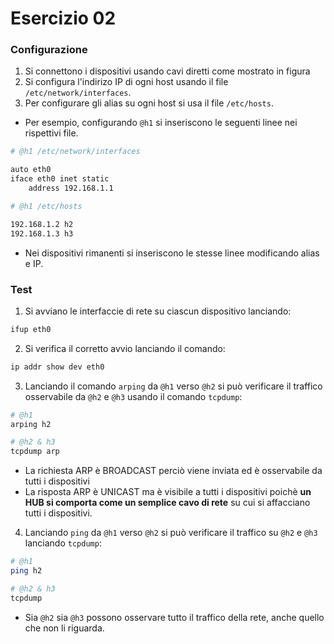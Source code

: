 # Esercizio 02

### Configurazione

1. Si connettono i dispositivi usando cavi diretti come mostrato in figura
2. Si configura l'indirizo IP di ogni host usando il file `/etc/network/interfaces`. 
3. Per configurare gli alias su ogni host si usa il file `/etc/hosts`.

* Per esempio, configurando `@h1` si inseriscono le seguenti linee nei rispettivi file.

```bash
# @h1 /etc/network/interfaces

auto eth0
iface eth0 inet static
    address 192.168.1.1

# @h1 /etc/hosts

192.168.1.2 h2
192.168.1.3 h3
```

* Nei dispositivi rimanenti si inseriscono le stesse linee modificando alias e IP.

### Test

1. Si avviano le interfaccie di rete su ciascun dispositivo lanciando:

```bash
ifup eth0
```

2. Si verifica il corretto avvio lanciando il comando:

```bash
ip addr show dev eth0
```

3. Lanciando il comando `arping` da `@h1` verso `@h2` si può verificare il traffico osservabile da `@h2` e `@h3` usando il comando `tcpdump`:

```bash
# @h1
arping h2
```
```bash
# @h2 & h3
tcpdump arp
```

* La richiesta ARP è BROADCAST perciò viene inviata ed è osservabile da tutti i dispositivi
* La risposta ARP è UNICAST ma è visibile a tutti i dispositivi poichè **un HUB si comporta come un semplice cavo di rete** su cui si affacciano tutti i dispositivi.

4. Lanciando `ping` da `@h1` verso `@h2` si può verificare il traffico su `@h2` e `@h3` lanciando `tcpdump`:

```bash
# @h1
ping h2
```
```bash
# @h2 & h3
tcpdump
```

* Sia `@h2` sia `@h3` possono osservare tutto il traffico della rete, anche quello che non li riguarda.